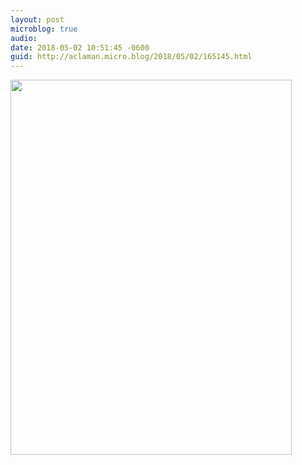 ```yaml
---
layout: post
microblog: true
audio: 
date: 2018-05-02 10:51:45 -0600
guid: http://aclaman.micro.blog/2018/05/02/165145.html
---
```



<img src="http://micro.alexclaman.com/uploads/2018/e72eca092d.jpg" width="450" height="600" />

